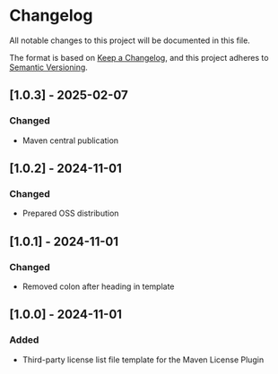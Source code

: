 # Changelog

All notable changes to this project will be documented in this file.

The format is based on [Keep a Changelog](https://keepachangelog.com/en/1.0.0/), and this project adheres
to [Semantic Versioning](https://semver.org/spec/v2.0.0.html).

## [1.0.3] - 2025-02-07

### Changed

- Maven central publication

## [1.0.2] - 2024-11-01

### Changed

- Prepared OSS distribution

## [1.0.1] - 2024-11-01

### Changed

- Removed colon after heading in template

## [1.0.0] - 2024-11-01

### Added

- Third-party license list file template for the Maven License Plugin
